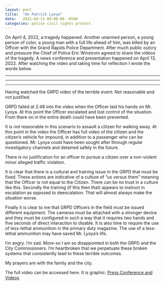 ```yaml
---
layout: post
title:  "On Patrick Lyoya"
date:   2022-04-13 00:00:00 -0500
categories:	police civil rights protest
---
```


On April 4, 2022, a tragedy happened. Another unarmed person, a young person of color, a young man with a full life ahead of him, was killed by an Officer with the Grand Rapids Police Department. After much public outcry and pressure the Chief of Police Eric Winstrom agreed to share the videos of the tragedy. A news conference and presentation happened on April 13, 2022. After watching the video and taking time for reflection I wrote the words below.

---
---
---

Having watched the GRPD video of the terrible event: Not reasonable and not justified. 

GRPD failed at 2:48 into the video when the Officer laid his hands on Mr. Lyoya. At this point the Officer escalated and lost control of the situation. From there on in the entire death could have been prevented. 

It is not reasonable in this scenario to assault a citizen for walking away. At this point in the video the Officer has full video of the citizen and the citizen’s vehicle for impound, in addition to a passenger who can be questioned. Mr. Lyoya could have been sought after through regular investigatory channels and detained safely in the future. 

There is no justification for an officer to pursue a citizen over a non-violent minor alleged traffic violation. 

It is clear that there is a cultural and training issue in the GRPD that must be fixed. These actions are indicative of a culture of “us versus them” meaning that the Officer is not equal to the Citizen. There can be no trust in a culture like this. Secondly the training (if this then that) appears to instruct in escalation as opposed to deescalation. That will almost always make the situation worse. 

Finally it is clear to me that GRPD Officers in the field must be issued different equipment. The cameras must be attached with a stronger device and they must be configured in such a way that it requires two hands and five seconds of direct interaction to disable. It is also time to require the use of less-lethal ammunition in the primary duty magazine. The use of a less-lethal ammunition may have saved Mr. Lyoya’s life. 

I’m angry. I’m sad. More-so I am so disappointed in both the GRPD and the City Commissioners. I’m heartbroken that we perpetuate these broken systems that consistently lead to these terrible outcomes. 

My prayers are with the family and the city. 

The full video can be accessed here. It is graphic: [Press Conference and Videos](https://www.woodtv.com/news/grand-rapids/grand-rapids-police-department-patrick-lyoya-shooting-video-released/)
